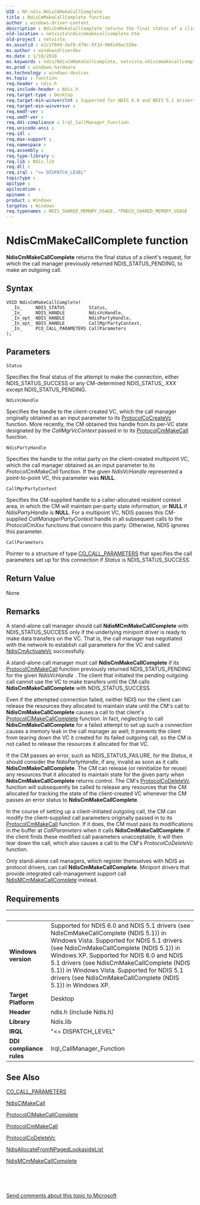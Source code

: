```yaml
---
UID : NF:ndis.NdisCmMakeCallComplete
title : NdisCmMakeCallComplete function
author : windows-driver-content
description : NdisCmMakeCallComplete returns the final status of a client's request, for which the call manager previously returned NDIS_STATUS_PENDING, to make an outgoing call.
old-location : netvista\ndiscmmakecallcomplete.htm
old-project : netvista
ms.assetid : e2c1f849-daf0-479c-9f1d-906149ac550e
ms.author : windowsdriverdev
ms.date : 1/18/2018
ms.keywords : ndis/NdisCmMakeCallComplete, netvista.ndiscmmakecallcomplete, NdisCmMakeCallComplete function [Network Drivers Starting with Windows Vista], condis_call_manager_ref_15c2bbda-e3f5-41dd-96a1-4466852ed244.xml, NdisCmMakeCallComplete
ms.prod : windows-hardware
ms.technology : windows-devices
ms.topic : function
req.header : ndis.h
req.include-header : Ndis.h
req.target-type : Desktop
req.target-min-winverclnt : Supported for NDIS 6.0 and NDIS 5.1 drivers (see    NdisCmMakeCallComplete (NDIS   5.1)) in Windows Vista. Supported for NDIS 5.1 drivers (see    NdisCmMakeCallComplete (NDIS   5.1)) in Windows XP.
req.target-min-winversvr : 
req.kmdf-ver : 
req.umdf-ver : 
req.ddi-compliance : Irql_CallManager_Function
req.unicode-ansi : 
req.idl : 
req.max-support : 
req.namespace : 
req.assembly : 
req.type-library : 
req.lib : Ndis.lib
req.dll : 
req.irql : "<= DISPATCH_LEVEL"
topictype : 
apitype : 
apilocation : 
apiname : 
product : Windows
targetos : Windows
req.typenames : NDIS_SHARED_MEMORY_USAGE, *PNDIS_SHARED_MEMORY_USAGE
---
```



# NdisCmMakeCallComplete function
<b>NdisCmMakeCallComplete</b> returns the final status of a client's request, for which the call manager
  previously returned NDIS_STATUS_PENDING, to make an outgoing call.

## Syntax

````
VOID NdisCmMakeCallComplete(
  _In_     NDIS_STATUS         Status,
  _In_     NDIS_HANDLE         NdisVcHandle,
  _In_opt_ NDIS_HANDLE         NdisPartyHandle,
  _In_opt_ NDIS_HANDLE         CallMgrPartyContext,
  _In_     PCO_CALL_PARAMETERS CallParameters
);
````

## Parameters

`Status`

Specifies the final status of the attempt to make the connection, either NDIS_STATUS_SUCCESS or
     any CM-determined NDIS_STATUS_
     <i>XXX</i> except NDIS_STATUS_PENDING.

`NdisVcHandle`

Specifies the handle to the client-created VC, which the call manager originally obtained as an
     input parameter to its 
     <a href="..\ndis\nc-ndis-protocol_co_create_vc.md">ProtocolCoCreateVc</a> function. More
     recently, the CM obtained this handle from its per-VC state designated by the 
     <i>CallMgrVcContext</i> passed in to its 
     <a href="..\ndis\nc-ndis-protocol_cm_make_call.md">ProtocolCmMakeCall</a> function.

`NdisPartyHandle`

Specifies the handle to the initial party on the client-created multipoint VC, which the call
     manager obtained as an input parameter to its 
     <i>ProtocolCmMakeCall</i> function. If the given 
     <i>NdisVcHandle</i> represented a point-to-point VC, this parameter was <b>NULL</b>.

`CallMgrPartyContext`

Specifies the CM-supplied handle to a caller-allocated resident context area, in which the CM will
     maintain per-party state information, or <b>NULL</b> if 
     <i>NdisPartyHandle</i> is <b>NULL</b>. For a multipoint VC, NDIS passes this CM-supplied 
     <i>CallManagerPartyContext</i> handle in all subsequent calls to the ProtocolCm<i>Xxx</i> functions that concern this party. Otherwise, NDIS ignores this parameter.

`CallParameters`

Pointer to a structure of type 
     <a href="https://msdn.microsoft.com/library/windows/hardware/ff545384">CO_CALL_PARAMETERS</a> that specifies the call
     parameters set up for this connection if 
     <i>Status</i> is NDIS_STATUS_SUCCESS.


## Return Value

None

## Remarks

A stand-alone call manager should call 
    <b>NdisMCmMakeCallComplete</b> with NDIS_STATUS_SUCCESS only if the underlying miniport driver is ready to
    make data transfers on the VC. That is, the call manager has negotiated with the network to establish
    call parameters for the VC and called 
    <a href="..\ndis\nf-ndis-ndiscmactivatevc.md">NdisCmActivateVc</a> successfully.

A stand-alone call manager must call 
    <b>NdisCmMakeCallComplete</b> if its 
    <a href="..\ndis\nc-ndis-protocol_cm_make_call.md">ProtocolCmMakeCall</a> function
    previously returned NDIS_STATUS_PENDING for the given 
    <i>NdisVcHandle</i> . The client that initiated the pending outgoing call cannot use the VC to make
    transfers until the CM calls 
    <b>NdisCmMakeCallComplete</b> with NDIS_STATUS_SUCCESS.

Even if the attempted connection failed, neither NDIS nor the client can release the resources they
    allocated to maintain state until the CM's call to 
    <b>NdisCmMakeCallComplete</b> causes a call to that client's 
    <a href="..\ndis\nc-ndis-protocol_cl_make_call_complete.md">
    ProtocolClMakeCallComplete</a> function. In fact, neglecting to call 
    <b>NdisCmMakeCallComplete</b> for a failed attempt to set up such a connection causes a memory leak in the
    call manager as well; it prevents the client from tearing down the VC it created for its failed outgoing
    call, so the CM is not called to release the resources it allocated for that VC.

If the CM passes an error, such as NDIS_STATUS_FAILURE, for the 
    <i>Status</i>, it should consider the 
    <i>NdisPartyHandle</i>, if any, invalid as soon as it calls 
    <b>NdisCmMakeCallComplete</b>. The CM can release (or reinitialize for reuse) any resources that it
    allocated to maintain state for the given party when 
    <b>NdisCmMakeCallComplete</b> returns control. The CM's 
    <a href="..\ndis\nc-ndis-protocol_co_delete_vc.md">ProtocolCoDeleteVc</a> function will
    subsequently be called to release any resources that the CM allocated for tracking the state of the
    client-created VC whenever the CM passes an error status to 
    <b>NdisCmMakeCallComplete</b>.

In the course of setting up a client-initiated outgoing call, the CM can modify the client-supplied
    call parameters originally passed in to its 
    <a href="..\ndis\nc-ndis-protocol_cm_make_call.md">ProtocolCmMakeCall</a> function. If it
    does, the CM must pass its modifications in the buffer at 
    <i>CallParameters</i> when it calls 
    <b>NdisCmMakeCallComplete</b>. If the client finds these modified call parameters unacceptable, it will
    then tear down the call, which also causes a call to the CM's 
    <i>ProtocolCoDeleteVc</i> function.

Only stand-alone call managers, which register themselves with NDIS as protocol drivers, can call 
    <b>NdisCmMakeCallComplete</b>. Miniport drivers that provide integrated call-management support call 
    <a href="..\ndis\nf-ndis-ndismcmmakecallcomplete.md">
    NdisMCmMakeCallComplete</a> instead.

## Requirements
| &nbsp; | &nbsp; |
| ---- |:---- |
| **Windows version** | Supported for NDIS 6.0 and NDIS 5.1 drivers (see    NdisCmMakeCallComplete (NDIS   5.1)) in Windows Vista. Supported for NDIS 5.1 drivers (see    NdisCmMakeCallComplete (NDIS   5.1)) in Windows XP. Supported for NDIS 6.0 and NDIS 5.1 drivers (see    NdisCmMakeCallComplete (NDIS   5.1)) in Windows Vista. Supported for NDIS 5.1 drivers (see    NdisCmMakeCallComplete (NDIS   5.1)) in Windows XP. |
| **Target Platform** | Desktop |
| **Header** | ndis.h (include Ndis.h) |
| **Library** | Ndis.lib |
| **IRQL** | "<= DISPATCH_LEVEL" |
| **DDI compliance rules** | Irql_CallManager_Function |

## See Also

<a href="https://msdn.microsoft.com/library/windows/hardware/ff545384">CO_CALL_PARAMETERS</a>

<a href="..\ndis\nf-ndis-ndisclmakecall.md">NdisClMakeCall</a>

<a href="..\ndis\nc-ndis-protocol_cl_make_call_complete.md">ProtocolClMakeCallComplete</a>

<a href="..\ndis\nc-ndis-protocol_cm_make_call.md">ProtocolCmMakeCall</a>

<a href="..\ndis\nc-ndis-protocol_co_delete_vc.md">ProtocolCoDeleteVc</a>

<a href="..\ndis\nf-ndis-ndisallocatefromnpagedlookasidelist.md">
   NdisAllocateFromNPagedLookasideList</a>

<a href="..\ndis\nf-ndis-ndismcmmakecallcomplete.md">NdisMCmMakeCallComplete</a>

 

 

<a href="mailto:wsddocfb@microsoft.com?subject=Documentation%20feedback [netvista\netvista]:%20NdisCmMakeCallComplete function%20 RELEASE:%20(1/18/2018)&amp;body=%0A%0APRIVACY STATEMENT%0A%0AWe use your feedback to improve the documentation. We don't use your email address for any other purpose, and we'll remove your email address from our system after the issue that you're reporting is fixed. While we're working to fix this issue, we might send you an email message to ask for more info. Later, we might also send you an email message to let you know that we've addressed your feedback.%0A%0AFor more info about Microsoft's privacy policy, see http://privacy.microsoft.com/en-us/default.aspx." title="Send comments about this topic to Microsoft">Send comments about this topic to Microsoft</a>